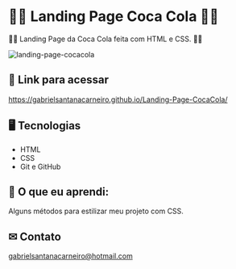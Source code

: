 # 🥤🧊 Landing Page Coca Cola 🧊🥤

🥤🧊 Landing Page da Coca Cola feita com HTML e CSS. 🧊🥤

![landing-page-cocacola](https://user-images.githubusercontent.com/108038950/192047812-8a82b372-4bf4-4868-814d-d9030a5bb57c.jpg)

## 🔗 Link para acessar
https://gabrielsantanacarneiro.github.io/Landing-Page-CocaCola/


## 🖥 Tecnologias 

- HTML
- CSS
- Git e GitHub

## 📖 O que eu aprendi:
Alguns métodos para estilizar meu projeto com CSS.

## ✉ Contato

gabrielsantanacarneiro@hotmail.com
